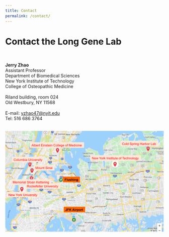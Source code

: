```yaml
---
title: Contact
permalink: /contact/
--- 
```


# Contact the Long Gene Lab<br>
 <br>
 
**Jerry Zhao**<br>
Assistant Professor<br>
Department of Biomedical Sciences<br>
New York Institute of Technology<br>
College of Osteopathic Medicine<br>
<br>
Riland building, room 024<br>
Old Westbury, NY 11568<br>
 <br>
E-mail: yzhao47@nyit.edu<br>
Tel: 516 686 3764<br>
 <br>

<img width="800" src="/img/LongGene_Lab_googlemap_1.png" data-action="zoom">



